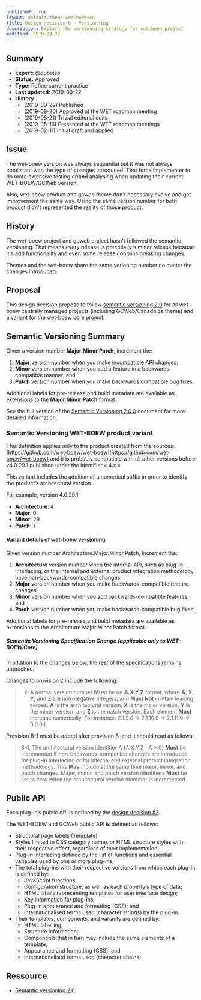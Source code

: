 ```yaml
---
published: true
layout: default-theme-wet-boew-en
title: Design decision 6 - Versionning
description: Explain the versionning strategy for wet-boew project
modified: 2019-09-22
---
```


## Summary

* **Expert:** @duboisp
* **Status:** Approved
* **Type:** Refine current practice
* **Last updated:** 2019-09-22
* **History:**
	* (2019-09-22) Published
	* (2019-09-20) Approved at the WET roadmap meeting
	* (2019-08-21) Trivial editorial edits
	* (2019-05-16) Presented at the WET roadmap meetings
	* (2019-02-11) Initial draft and applied

## Issue

The wet-boew version was always sequential but it was not always consistant with the type of changes introduced. That force implementer to do more extensive testing or/and analysing when updating their current WET-BOEW/GCWeb version.

Also, wet-boew product and gcweb theme don't necessary evolve and get improvement the same way. Using the same version number for both product didn't represented the reality of those product.

## History
The wet-boew project and gcweb project hasn't followed the semantic versioning. That means every release is potentially a minor release because it's add functionality and even some release contains breaking changes.

Themes and the wet-boew share the same verioning number no matter the changes introduced.

## Proposal

This design decision propose to follow [semantic versioning 2.0](https://semver.org/) for all wet-boew centrally managed projects (including GCWeb/Canada.ca theme) and a variant for the wet-boew core project.

## Semantic Versioning Summary

Given a version number **Major.Minor.Patch**, increment the:

1. **Major** version number when you make incompatible API changes;
2. **Minor** version number when you add a feature in a backwards-compatible manner; and
3. **Patch** version number when you make backwards compatible bug fixes.

Additional labels for pre-release and build metadata are available as extensions to the **Major.Minor.Patch** format.

See the full version of the [Semantic Versioning 2.0.0](https://semver.org/) document for more detailed information.

### Semantic Versioning WET-BOEW product variant

This definition applies only to the product created from the sources: [https://github.com/wet-boew/wet-boew](https://github.com/wet-boew/wet-boew) and it is probably compatible with all other versions before v4.0.29.1 published under the identifier « 4.x »

This variant includes the addition of a numerical suffix in order to identify the product’s architectural version.

For example, version 4.0.29.1

* **Architecture**: 4
* **Major**: 0
* **Minor**: 29
* **Patch**: 1

#### Variant details of wet-boew versioning

Given version number Architecture.Major.Minor.Patch, increment the:

1. **Architecture** version number when the internal API, such as plug-in interlacing, or the internal and external product integration methodology have non-backwards-compatible changes;
2. **Major** version number when you make backwards-compatible feature changes;
3. **Minor** version number when you add backwards-compatible features; and
4. **Patch** version number when you make backwards-compatible bug fixes.

Additional labels for pre-release and build metadata are available as extensions to the Architecture.Major.Minor.Patch format.

##### Semantic Versioning Specification Change (applicable only to WET-BOEW.Core)

In addition to the changes below, the rest of the specifications remains untouched.

Changes to provision 2 include the following:

> 2. A normal version number **Must** be on **A.X.Y.Z** format, where **A**, **X**, **Y**, and **Z** are non-negative integers, and **Must Not** contain leading zeroes. **A** is the architectural version, **X** is the major version, **Y** is the minor version, and **Z** is the patch version. Each element **Must** increase numerically. For instance: 2.1.9.0 -> 2.1.10.0 -> 2.1.11.0 -> 3.0.0.1.

Provision 8-1 must be added after provision 8, and it should read as follows:

> 8-1. The architectural version identifier A (A.X.Y.Z | A > 0) **Must** be incremented if non-backwards-compatible changes are introduced for plug-in interlacing or for internal and external product integration methodology. This **May** include at the same time major, minor, and patch changes. Major, minor, and patch version identifiers **Must** be set to zero when the architectural version identifier is incremented.

## Public API

Each plug-in’s public API is defined by the [design decision #3](3.html).

The WET-BOEW and GCWeb public API is defined as follows:

* Structural page labels (Template);
* Styles limited to CSS category names or HTML structure styles with their respective effect, regardless of their implementation;
* Plug-in interlacing defined by the list of functions and essential variables used by one or more plug-ins;
* The total plug-ins with their respective versions from which each plug-in is defined by:
	* JavaScript functions;
	* Configuration structure, as well as each property’s type of data;
	* HTML labels representing templates for user interface design;
	* Key information for plug-ins;
	* Plug-in appearance and formatting (CSS); and
	* Internationalised terms used (character strings) by the plug-in.
* Their templates, components, and variants are defined by:
	* HTML labelling;
	* Structure information;
	* Components that in turn may include the same elements of a template;
	* Appearance and formatting (CSS); and
	* Internationalised terms used (character chains).

## Ressource

* [Semantic versioning 2.0](https://semver.org/)

